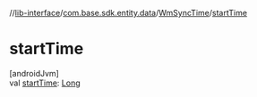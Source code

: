 //[lib-interface](../../../index.md)/[com.base.sdk.entity.data](../index.md)/[WmSyncTime](index.md)/[startTime](start-time.md)

# startTime

[androidJvm]\
val [startTime](start-time.md): [Long](https://kotlinlang.org/api/latest/jvm/stdlib/kotlin/-long/index.html)
